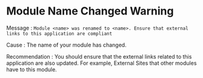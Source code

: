 # Module Name Changed Warning

Message
:   `Module <name> was renamed to <name>. Ensure that external links to this application are compliant`

Cause
:   The name of your module has changed.

Recommendation
:   You should ensure that the external links related to this application are also updated. For example, External Sites that other modules have to this module.
